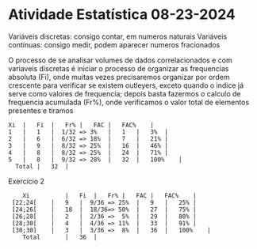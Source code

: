 # Atividade Estatística 08-23-2024

Variáveis discretas: consigo contar, em numeros naturais Variáveis contínuas: consigo medir, podem aparecer numeros fracionados

O processo de se analisar volumes de dados correlacionados e com variaveis discretas é iniciar o processo de organizar as frequencias absoluta (Fi), onde muitas vezes precisaremos organizar por ordem crescente para verificar se existem outleyers, exceto quando o indice já serve como valores de frequencia; depois basta fazermos o calculo de frequencia acumulada (Fr%), onde verificamos o valor total de elementos presentes e tiramos

```
Xi	|	Fi	|	Fr%	|	FAC	|	FAC%	|
1	|	1	|  1/32 => 3% 	|	1	|	3%	|
2	|	6	|  6/32 => 18%	|	7	|	21%	|
3	|	9	|  8/32 => 25%	|	16	|	46%	|
4	|	8	|  8/32 => 25%	|	24	|	71%	|
5	|	8	|  9/32 => 28%	|	32	|	100%	|
  Total	|	32	|
```

Exercício 2

```
    Xi	        |	Fi	|	Fr%	|	FAC	|	FAC%	|
 [22;24[	|	9	|  9/36 => 25% 	|	9	|	25%	|
 [24;26[	|	18	|  18/36=> 50%	|	27	|	75%	|
 [26;28[	|	2	|  2/36 =>  5%	|	29	|	80%	|
 [28;30[	|	4	|  4/36 => 11%	|	33	|	91%	|
 [30;30]	|	3	|  3/36 =>  8%	|	36	|	100%	|
    Total       |	36	|
```
